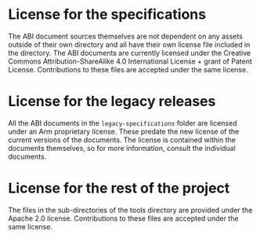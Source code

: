 # License for the specifications

The ABI document sources themselves are not dependent on any assets outside of their own directory and all have their own license file included in the directory. The ABI documents are currently licensed under the Creative Commons Attribution-ShareAlike 4.0 International License + grant of Patent License. Contributions to these files are accepted under the same license.

# License for the legacy releases

All the ABI documents in the `legacy-specifications` folder are licensed under an Arm proprietary license. These predate the new license of the current versions of the documents. The license is contained within the documents themselves, so for more information, consult the individual documents.

# License for the rest of the project

The files in the sub-directories of the tools directory are provided under the Apache 2.0 license. Contributions to these files are accepted under the same license.
